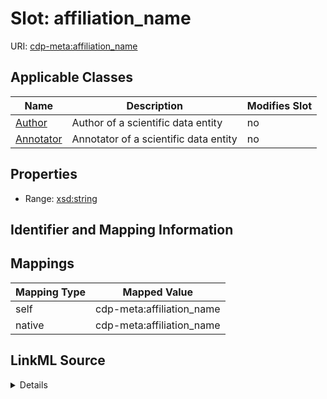 

# Slot: affiliation_name

URI: [cdp-meta:affiliation_name](metadataaffiliation_name)



<!-- no inheritance hierarchy -->





## Applicable Classes

| Name | Description | Modifies Slot |
| --- | --- | --- |
| [Author](Author.md) | Author of a scientific data entity |  no  |
| [Annotator](Annotator.md) | Annotator of a scientific data entity |  no  |







## Properties

* Range: [xsd:string](http://www.w3.org/2001/XMLSchema#string)





## Identifier and Mapping Information








## Mappings

| Mapping Type | Mapped Value |
| ---  | ---  |
| self | cdp-meta:affiliation_name |
| native | cdp-meta:affiliation_name |




## LinkML Source

<details>
```yaml
name: affiliation_name
alias: affiliation_name
domain_of:
- Author
- Annotator
range: string

```
</details>
